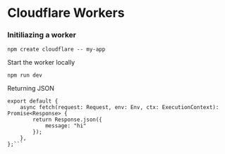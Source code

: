 # Cloudflare Workers

### Initiliazing a worker
```
npm create cloudflare -- my-app
```
Start the worker locally
```
npm run dev
```
Returning JSON

```
export default {
	async fetch(request: Request, env: Env, ctx: ExecutionContext): Promise<Response> {
		return Response.json({
			message: "hi"
		});
	},
};```

